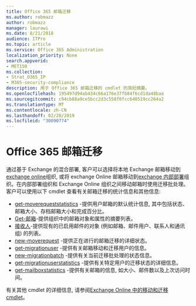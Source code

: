 ```yaml
---
title: Office 365 邮箱迁移
ms.author: robmazz
author: robmazz
manager: laurawi
ms.date: 8/21/2018
audience: ITPro
ms.topic: article
ms.service: Office 365 Administration
localization_priority: None
search.appverid:
- MET150
ms.collection:
- Strat_O365_IP
- M365-security-compliance
description: 用于 Office 365 邮箱迁移的 cmdlet 的简短摘要。
ms.openlocfilehash: 195497d94ab434c66a176e37fb84f6cd1da48baa
ms.sourcegitcommit: c94cb88a9ce5bcc2d3c558f0fcc648519cc264a2
ms.translationtype: MT
ms.contentlocale: zh-CN
ms.lasthandoff: 02/20/2019
ms.locfileid: "30090774"
---
```

# <a name="office-365-mailbox-migrations"></a>Office 365 邮箱迁移
通过基于 Exchange 的混合部署, 客户可以选择将本地 Exchange 邮箱移动到[exchange online](https://docs.microsoft.com/Exchange/exchange-online)组织, 或将 exchange Online 邮箱移动到[exchange 内部部署](https://docs.microsoft.com/Exchange/exchange-server)组织。在内部部署组织和 Exchange Online 组织之间移动邮箱时使用迁移批处理。客户可以使用以下 cmdlet 查看有关邮箱迁移的统计信息和其他信息:

- [get-moverequeststatistics](https://docs.microsoft.com/powershell/module/exchange/move-and-migration/Get-MoveRequestStatistics?view=exchange-ps) -提供用户邮箱的默认统计信息, 其中包括状态、邮箱大小、存档邮箱大小和完成百分比。
- [Get-邮箱](https://docs.microsoft.com/powershell/module/exchange/mailboxes/Get-Mailbox?view=exchange-ps
)-提供组织中的邮箱对象和属性的摘要列表。
- [接收人](https://docs.microsoft.com/powershell/module/exchange/users-and-groups/Get-Recipient?view=exchange-ps)-提供现有的已启用邮件的对象 (例如邮箱、邮件用户、联系人和通讯组) 的列表。
- [new-moverequest](https://docs.microsoft.com/powershell/module/exchange/move-and-migration/Get-MoveRequest?view=exchange-ps) -提供正在进行的邮箱迁移的详细状态。
- [get-migrationuser](https://docs.microsoft.com/powershell/module/exchange/move-and-migration/Get-MigrationUser?view=exchange-ps) -提供有关邮箱移动和迁移用户的信息。
- [new-migrationbatch](https://docs.microsoft.com/powershell/module/exchange/move-and-migration/Get-MigrationBatch?view=exchange-ps) -提供有关当前迁移批处理的状态信息。
- [get-migrationuserstatistics](https://docs.microsoft.com/powershell/module/exchange/move-and-migration/Get-MigrationUserStatistics?view=exchange-ps) -提供有关特定用户的迁移状态的详细信息。
- [get-mailboxstatistics](https://docs.microsoft.com/powershell/module/exchange/mailboxes/Get-MailboxStatistics?view=exchange-ps) -提供有关邮箱的信息, 如大小、邮件数以及上次访问时间。

有关其他 cmdlet 的详细信息, 请参阅[Exchange Online 中的移动和迁移 cmdlet](https://docs.microsoft.com/powershell/exchange/exchange-online/exchange-online-powershell?view=exchange-ps)。
